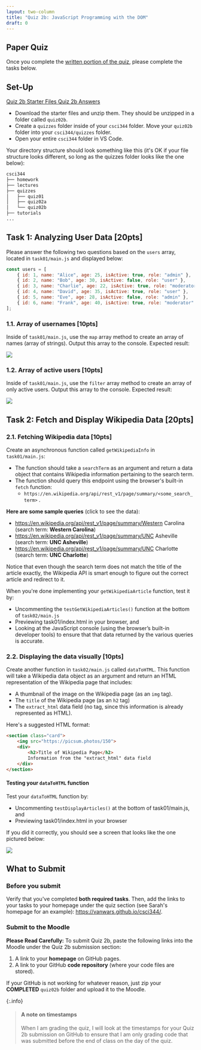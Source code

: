 ```yaml
---
layout: two-column
title: "Quiz 2b: JavaScript Programming with the DOM"
draft: 0
---
```


<style>
    li .highlight {
        line-height: 1.2rem;
    }
</style>


## Paper Quiz 
Once you complete the <a href="https://docs.google.com/document/d/1upKwfG7j8VMxIAHqA5XzIDIx5TztX8k1powcHyvTfaU/edit?usp=sharing" target="_blank">written portion of the quiz</a>, please complete the tasks below.

## Set-Up

<a href="/spring2025/course-files/quizzes/quiz02b.zip" class="nu-button">Quiz 2b Starter Files <i class="fas fa-download"></i></a>
<a href="/spring2025/course-files/quizzes/quiz02b_answers.zip" class="button">Quiz 2b Answers<i class="fas fa-download"></i></a>

* Download the starter files and unzip them. They should be unzipped in a folder called `quiz02b`.
* Create a `quizzes` folder inside of your `csci344` folder. Move your `quiz02b` folder into your `csci344/quizzes` folder.
* Open your entire `csci344` folder in VS Code.

Your directory structure should look something like this (it's OK if your file structure looks different, so long as the quizzes folder looks like the one below):

```bash
csci344
├── homework
├── lectures
├── quizzes
│   ├── quiz01
│   ├── quiz02a
│   └── quiz02b
├── tutorials
...
```

## Task 1: Analyzing User Data [20pts]
Please answer the following two questions based on the `users` array, located in `task01/main.js` and displayed below:

```js
const users = [
    { id: 1, name: "Alice", age: 25, isActive: true, role: "admin" },
    { id: 2, name: "Bob", age: 30, isActive: false, role: "user" },
    { id: 3, name: "Charlie", age: 22, isActive: true, role: "moderator" },
    { id: 4, name: "David", age: 35, isActive: true, role: "user" },
    { id: 5, name: "Eve", age: 28, isActive: false, role: "admin" },
    { id: 6, name: "Frank", age: 40, isActive: true, role: "moderator" },
];
```

### 1.1. Array of usernames [10pts]
Inside of `task01/main.js`, use the `map` array method to create an array of names (array of strings). Output this array to the console. Expected result:

<img class="xsmall frame" src="/spring2025/assets/images/quizzes/quiz02b/task1.1.png" />

### 1.2. Array of active users [10pts]
Inside of `task01/main.js`, use the `filter` array method to create an array of only active users. Output this array to the console. Expected result:

<img class="medium frame" src="/spring2025/assets/images/quizzes/quiz02b/task1.2.png" />

## Task 2: Fetch and Display Wikipedia Data [20pts]
### 2.1. Fetching Wikipedia data [10pts]
Create an asynchronous function called `getWikipediaInfo` in `task01/main.js`:
* The function should take a `searchTerm` as an argument and return a data object that contains Wikipedia information pertaining to the search term.
* The function should query this endpoint using the browser's built-in `fetch` function:
    * `https://en.wikipedia.org/api/rest_v1/page/summary/<some_search_term>` . 

**Here are some sample queries** (click to see the data):
* <a href="https://en.wikipedia.org/api/rest_v1/page/summary/Western Carolina" target="_blank">https://en.wikipedia.org/api/rest_v1/page/summary/Western Carolina</a> (search term: **Western Carolina**)
* <a href="https://en.wikipedia.org/api/rest_v1/page/summary/UNC Asheville" target="_blank">https://en.wikipedia.org/api/rest_v1/page/summary/UNC Asheville</a> (search term: **UNC Asheville**)
* <a href="https://en.wikipedia.org/api/rest_v1/page/summary/UNC Charlotte" target="_blank">https://en.wikipedia.org/api/rest_v1/page/summary/UNC Charlotte</a> (search term: **UNC Charlotte**)

Notice that even though the search term does not match the title of the article exactly, the Wikipedia API is smart enough to figure out the correct article and redirect to it.

When you're done implementing your `getWikipediaArticle` function, test it by:

* Uncommenting the `testGetWikipediaArticles()` function at the bottom of `task02/main.js`
* Previewing task01/index.html in your browser, and
* Looking at the JavaScript console (using the browser’s built-in developer tools) to ensure that that data returned by the various queries is accurate.


### 2.2. Displaying the data visually [10pts]
Create another function in `task02/main.js` called `dataToHTML`. This function will take a Wikipedia data object as an argument and return an HTML representation of the Wikipedia page that includes:

* A thumbnail of the image on the Wikipedia page (as an `img` tag).
* The `title` of the Wikipedia page (as an `h2` tag)
* The `extract_html` data field (no tag, since this information is already represented as HTML).

Here's a suggested HTML format:

```html
<section class="card">
    <img src="https://picsum.photos/150">
    <div>
        <h2>Title of Wikipedia Page</h2>
        Information from the "extract_html" data field
    </div>
</section>
```

#### Testing your `dataToHTML` function
Test your `dataToHTML` function by:
* Uncommenting `testDisplayArticles()` at the bottom of task01/main.js, and
* Previewing task01/index.html in your browser

If you did it correctly, you should see a screen that looks like the one pictured below:

<img class="large frame" src="/spring2025/assets/images/quizzes/quiz02b/wikipedia.png" />


## What to Submit

### Before you submit

Verify that you've completed **both required tasks**. Then, add the links to your tasks to your homepage under the quiz section (see Sarah's homepage for an example): <a href="https://vanwars.github.io/csci344/" target="_blank">https://vanwars.github.io/csci344/</a>.

### Submit to the Moodle
**Please Read Carefully:** To submit Quiz 2b, paste the following links into the Moodle under the Quiz 2b submission section:

1. A link to your **homepage** on GitHub pages.
2. A link to your GitHub **code repository** (where your code files are stored).

If your GitHub is not working for whatever reason, just zip your **COMPLETED** `quiz02b` folder and upload it to the Moodle.

{:.info}
> #### A note on timestamps
> When I am grading the quiz, I will look at the timestamps for your Quiz 2b submission on GitHub to ensure that I am only grading code that was submitted before the end of class on the day of the quiz.